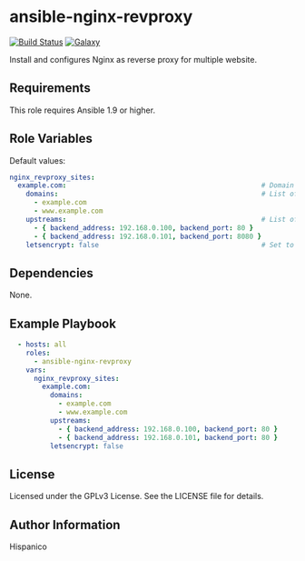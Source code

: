 ansible-nginx-revproxy
=========
[![Build Status](https://img.shields.io/travis/hispanico/ansible-nginx-revproxy.svg?style=flat-square)](https://travis-ci.org/hispanico/ansible-nginx-revproxy)
[![Galaxy](https://img.shields.io/badge/galaxy-hispanico.nginx--revproxy-blue.svg?style=flat-square)](https://galaxy.ansible.com/hispanico/nginx-revproxy/)

Install and configures Nginx as reverse proxy for multiple website.

Requirements
------------

This role requires Ansible 1.9 or higher.

Role Variables
--------------

Default values:

```yaml
nginx_revproxy_sites:                                                        # List of sites
  example.com:                                                # Domain name
    domains:                                                  # List of server_name aliases
      - example.com
      - www.example.com
    upstreams:                                                # List of Upstreams
      - { backend_address: 192.168.0.100, backend_port: 80 }
      - { backend_address: 192.168.0.101, backend_port: 8080 }
    letsencrypt: false                                        # Set to True after the first run if you are using hispanico.letsencrypt role
```

Dependencies
------------

None.

Example Playbook
----------------

```yaml
  - hosts: all
    roles:
      - ansible-nginx-revproxy
    vars:
      nginx_revproxy_sites:
        example.com:
          domains:
            - example.com
            - www.example.com
          upstreams:
            - { backend_address: 192.168.0.100, backend_port: 80 }
            - { backend_address: 192.168.0.101, backend_port: 80 }
          letsencrypt: false
```

License
-------

Licensed under the GPLv3 License. See the LICENSE file for details.

Author Information
------------------

Hispanico
